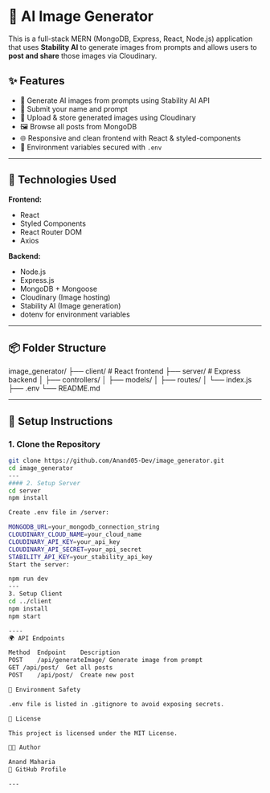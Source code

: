 # 🧠 AI Image Generator

This is a full-stack MERN (MongoDB, Express, React, Node.js) application that uses **Stability AI** to generate images from prompts and allows users to **post and share** those images via Cloudinary.

## ✨ Features

- 🧾 Generate AI images from prompts using Stability AI API
- 👤 Submit your name and prompt
- 📸 Upload & store generated images using Cloudinary
- 🖼️ Browse all posts from MongoDB
- 🌐 Responsive and clean frontend with React & styled-components
- 🔐 Environment variables secured with `.env`

---

## 🚀 Technologies Used

**Frontend:**
- React
- Styled Components
- React Router DOM
- Axios

**Backend:**
- Node.js
- Express.js
- MongoDB + Mongoose
- Cloudinary (Image hosting)
- Stability AI (Image generation)
- dotenv for environment variables

---

## 📦 Folder Structure

image_generator/
├── client/ # React frontend
├── server/ # Express backend
│ ├── controllers/
│ ├── models/
│ ├── routes/
│ └── index.js
├── .env
└── README.md


---

## 🔧 Setup Instructions

### 1. Clone the Repository

```bash
git clone https://github.com/Anand05-Dev/image_generator.git
cd image_generator
--- 
#### 2. Setup Server
cd server
npm install

Create .env file in /server:

MONGODB_URL=your_mongodb_connection_string
CLOUDINARY_CLOUD_NAME=your_cloud_name
CLOUDINARY_API_KEY=your_api_key
CLOUDINARY_API_SECRET=your_api_secret
STABILITY_API_KEY=your_stability_api_key
Start the server:

npm run dev
---
3. Setup Client
cd ../client
npm install
npm start

----
🌍 API Endpoints

Method	Endpoint	Description
POST	/api/generateImage/	Generate image from prompt
GET	/api/post/	Get all posts
POST	/api/post/	Create new post

🔐 Environment Safety

.env file is listed in .gitignore to avoid exposing secrets.

📄 License

This project is licensed under the MIT License.

👨‍💻 Author

Anand Maharia
📎 GitHub Profile

---
